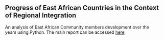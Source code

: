 ## Progress of East African Countries in the Context of Regional Integration
An analysis of East African Community members development over the years using Python. 
The main report can be accessed <a href = "https://github.com/androbuz/EAC-Analysis/blob/main/EAC%20Analysis.ipynb">here</a>.
